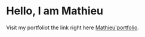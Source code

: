 # Hello, I am Mathieu

Visit my portfoliot the link right here [Mathieu'portfolio](https://mathieuparadis.github.io/).